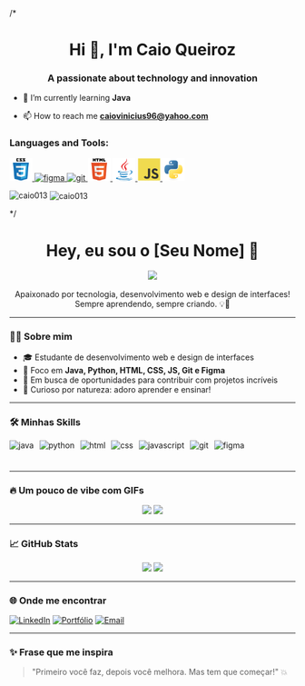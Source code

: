 /* <h1 align="center">Hi 👋, I'm Caio Queiroz</h1>
<h3 align="center">A passionate about technology and innovation</h3>

- 🌱 I’m currently learning **Java**

- 📫 How to reach me **caiovinicius96@yahoo.com**

<p align="left">
</p>

<h3 align="left">Languages and Tools:</h3>
<p align="left"> <a href="https://www.w3schools.com/css/" target="_blank" rel="noreferrer"> <img src="https://raw.githubusercontent.com/devicons/devicon/master/icons/css3/css3-original-wordmark.svg" alt="css3" width="40" height="40"/> </a> <a href="https://www.figma.com/" target="_blank" rel="noreferrer"> <img src="https://www.vectorlogo.zone/logos/figma/figma-icon.svg" alt="figma" width="40" height="40"/> </a> <a href="https://git-scm.com/" target="_blank" rel="noreferrer"> <img src="https://www.vectorlogo.zone/logos/git-scm/git-scm-icon.svg" alt="git" width="40" height="40"/> </a> <a href="https://www.w3.org/html/" target="_blank" rel="noreferrer"> <img src="https://raw.githubusercontent.com/devicons/devicon/master/icons/html5/html5-original-wordmark.svg" alt="html5" width="40" height="40"/> </a> <a href="https://www.java.com" target="_blank" rel="noreferrer"> <img src="https://raw.githubusercontent.com/devicons/devicon/master/icons/java/java-original.svg" alt="java" width="40" height="40"/> </a> <a href="https://developer.mozilla.org/en-US/docs/Web/JavaScript" target="_blank" rel="noreferrer"> <img src="https://raw.githubusercontent.com/devicons/devicon/master/icons/javascript/javascript-original.svg" alt="javascript" width="40" height="40"/> </a> <a href="https://www.python.org" target="_blank" rel="noreferrer"> <img src="https://raw.githubusercontent.com/devicons/devicon/master/icons/python/python-original.svg" alt="python" width="40" height="40"/> </a> </p>

<p><img align="left" src="https://github-readme-stats.vercel.app/api/top-langs?username=caio013&show_icons=true&locale=en&layout=compact" alt="caio013" /></p>

<p>&nbsp;<img align="center" src="https://github-readme-stats.vercel.app/api?username=caio013&show_icons=true&locale=en" alt="caio013" /></p>*/

<h1 align="center">Hey, eu sou o [Seu Nome] 👋</h1>

<p align="center">
  <img src="https://media.giphy.com/media/qgQUggAC3Pfv687qPC/giphy.gif" width="200" />
</p>

<p align="center">
  Apaixonado por tecnologia, desenvolvimento web e design de interfaces!<br>
  Sempre aprendendo, sempre criando. 💡🚀
</p>

---

### 👨‍💻 Sobre mim

- 🎓 Estudante de desenvolvimento web e design de interfaces
- 🎯 Foco em **Java, Python, HTML, CSS, JS, Git e Figma**
- 💼 Em busca de oportunidades para contribuir com projetos incríveis
- 🧠 Curioso por natureza: adoro aprender e ensinar!

---

### 🛠️ Minhas Skills

<div style="display: flex; gap: 10px; flex-wrap: wrap;">
  <img src="https://cdn.jsdelivr.net/gh/devicons/devicon/icons/java/java-original.svg" height="40" alt="java"/>
  <img src="https://cdn.jsdelivr.net/gh/devicons/devicon/icons/python/python-original.svg" height="40" alt="python"/>
  <img src="https://cdn.jsdelivr.net/gh/devicons/devicon/icons/html5/html5-original.svg" height="40" alt="html"/>
  <img src="https://cdn.jsdelivr.net/gh/devicons/devicon/icons/css3/css3-original.svg" height="40" alt="css"/>
  <img src="https://cdn.jsdelivr.net/gh/devicons/devicon/icons/javascript/javascript-original.svg" height="40" alt="javascript"/>
  <img src="https://cdn.jsdelivr.net/gh/devicons/devicon/icons/git/git-original.svg" height="40" alt="git"/>
  <img src="https://cdn.jsdelivr.net/gh/devicons/devicon/icons/figma/figma-original.svg" height="40" alt="figma"/>
</div>

---

### 🔥 Um pouco de vibe com GIFs

<p align="center">
  <img src="https://media.giphy.com/media/3oriO0OEd9QIDdllqo/giphy.gif" height="200"/>
  <img src="https://media.giphy.com/media/du3J3cXyzhj75IOgvA/giphy.gif" height="200"/>
</p>

---

### 📈 GitHub Stats

<p align="center">
  <img src="https://github-readme-stats.vercel.app/api?username=SEU_USUARIO&show_icons=true&theme=radical" height="160"/>
  <img src="https://github-readme-stats.vercel.app/api/top-langs/?username=SEU_USUARIO&layout=compact&theme=radical" height="160"/>
</p>

---

### 🌐 Onde me encontrar

[![LinkedIn](https://img.shields.io/badge/-LinkedIn-0A66C2?style=for-the-badge&logo=linkedin&logoColor=white)](https://www.linkedin.com/in/SEU_USUARIO/)
[![Portfólio](https://img.shields.io/badge/Portfólio-000?style=for-the-badge&logo=vercel&logoColor=white)](https://seu-portfolio.com)
[![Email](https://img.shields.io/badge/email-D14836?style=for-the-badge&logo=gmail&logoColor=white)](mailto:seu@email.com)

---

### ✨ Frase que me inspira

> "Primeiro você faz, depois você melhora. Mas tem que começar!" 💥

